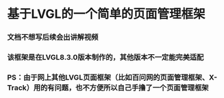 # 基于LVGL的一个简单的页面管理框架

### 文档不想写后续会出讲解视频

### 该框架是在LVGL8.3.0版本制作的，其他版本不一定能完美适配

### PS：由于网上其他LVGL页面框架（比如百问网的页面管理框架、X-Track）用的有问题，也不方便所以自己手撸了一个页面管理框架


